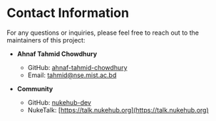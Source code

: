 # Contact Information

For any questions or inquiries, please feel free to reach out to the maintainers of this project:

- **Ahnaf Tahmid Chowdhury**
  - GitHub: [ahnaf-tahmid-chowdhury](https://github.com/ahnaf-tahmid-chowdhury)
  - Email: [tahmid@nse.mist.ac.bd](mailto:tahmid@nse.mist.ac.bd)

- **Community**
  - GitHub: [nukehub-dev](https://github.com/nukehub-dev)
  - NukeTalk: [https://talk.nukehub.org](https://talk.nukehub.org)